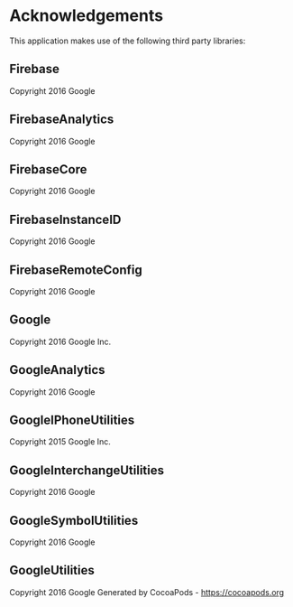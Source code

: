 # Acknowledgements
This application makes use of the following third party libraries:

## Firebase

Copyright 2016 Google

## FirebaseAnalytics

Copyright 2016 Google

## FirebaseCore

Copyright 2016 Google

## FirebaseInstanceID

Copyright 2016 Google

## FirebaseRemoteConfig

Copyright 2016 Google

## Google

Copyright 2016 Google Inc.

## GoogleAnalytics

Copyright 2016 Google

## GoogleIPhoneUtilities

Copyright 2015 Google Inc.

## GoogleInterchangeUtilities

Copyright 2016 Google

## GoogleSymbolUtilities

Copyright 2016 Google

## GoogleUtilities

Copyright 2016 Google
Generated by CocoaPods - https://cocoapods.org
